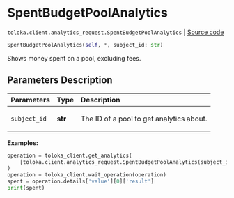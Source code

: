 # SpentBudgetPoolAnalytics
`toloka.client.analytics_request.SpentBudgetPoolAnalytics` | [Source code](https://github.com/Toloka/toloka-kit/blob/v1.2.3/src/client/analytics_request.py#L188)

```python
SpentBudgetPoolAnalytics(self, *, subject_id: str)
```

Shows money spent on a pool, excluding fees.

## Parameters Description

| Parameters | Type | Description |
| :----------| :----| :-----------|
`subject_id`|**str**|<p>The ID of a pool to get analytics about.</p>

**Examples:**


```python
operation = toloka_client.get_analytics(
    [toloka.client.analytics_request.SpentBudgetPoolAnalytics(subject_id='1084779')]
)
operation = toloka_client.wait_operation(operation)
spent = operation.details['value'][0]['result']
print(spent)
```
